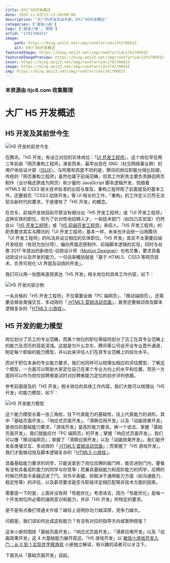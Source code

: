 ```yaml
---
title: 0大厂H5开发概述
date: 2025-11-03T23:13:28+08:00
description: "大厂H5开发实战手册，0大厂H5开发概述"
categories: ['掘金小册']
tags: ['掘金小册','课程']
artid: "1741706015"
image:
    path: https://bing.ee123.net/img/rand?artid=1741706015
    alt: 0大厂H5开发概述
featuredImage: https://bing.ee123.net/img/rand?artid=1741706015
featuredImagePreview: https://bing.ee123.net/img/rand?artid=1741706015
cover: https://bing.ee123.net/img/rand?artid=1741706015
image: https://bing.ee123.net/img/rand?artid=1741706015
img: https://bing.ee123.net/img/rand?artid=1741706015
---
```


### 本资源由 itjc8.com 收集整理
# 大厂 H5 开发概述

## H5 开发及其前世今生

![H5 开发的前世今生](https://user-gold-cdn.xitu.io/2018/3/2/161e5e2bebec560f?w=1207&h=127&f=jpeg&s=44914)

在腾讯，「H5 开发」有设立对应的实体岗位：「[UI 开发工程师](https://www.lagou.com/jobs/2634151.html)」，这个岗位早在两三年前由「网页重构工程师」演变而来，最早出现在 SNG（社交网络事业群）的用户体验设计部（[ISUX](https://isux.tencent.com/)）。与阿里和百度不同的是，腾讯的岗位职能分得比较细，传统的「网页重构工程师」虽然也属于前端范畴，但其工作职责主要负责静态网页制作（设计稿还原成为网页）和少量的 JavaScript 脚本逻辑开发，但随着 HTML5 和 CSS3 相关技术标准的出现与普及，重构工程师除了前面提及的基本工作，还要肩负「CSS3 动效开发」等 UI 相关的工作，「重构」的工作定义已然无法契合新时代的要求，于是便有了「H5 开发」的概念。

在京东，前端开发岗目前尽管没有细分出「H5 开发工程师」或「UI 开发工程师」这种实体的职位，但为了针对性地招聘人才，一些技术部门（如凹凸实验室）仍然会以「[H5 开发工程师](https://aotu.io/join/)」或「[H5 前端开发工程师](https://aotu.io/join/)」来招人。「H5 开发工程师」的职责要求其实与腾讯的「UI 开发工程师」基本一样，未来也许会统一沿用腾讯「UI 开发工程师」的叫法并设立相应的实体职位。「H5 开发」其实不太需要后端开发经验（有则为加分项），偏向界面还原制作、前端脚本逻辑的实现，同时与谷歌 2017 年提出的新岗位-动效设计师（[Motion Designer](https://design.google/jobs/motion-designer/)）也有交集，要求具备动效设计以及开发的能力，一句话来概括就是「基于 HTML5、CSS3 等网页技术，负责可视化 UI 界面及动效的开发」。

我们可以用一张图来直观表达「H5 开发」相关岗位的具体工作内容，如下：


![H5 开发内容示例](https://user-gold-cdn.xitu.io/2018/3/2/161e63ab485d5a19?w=1782&h=782&f=jpeg&s=221147)

一名合格的「H5 开发工程师」不仅需要会做「PC 端网页」、「移动端网页」，还需要会做各类强交互、多动效的「[ HTML5 营销活动页面](https://cases.aotu.io/)」，甚至还要做动效及脚本逻辑复杂的「[HTML5 小游戏](https://cases.aotu.io/cates/%E6%B8%B8%E6%88%8F%E5%9E%8B/index.html)」。


## H5 开发的能力模型

岗位划分了员工的专业范畴，而某个岗位的职位等级则划分了员工在其专业范畴上的能力及资历的高低深浅。这就是为什么京东、腾讯等公司会开设专业晋升通道，制定每个职级的能力模型，并以此来评估人们在其专业范畴上的综合水平。

而对于职位本身的专业能力要求，我们也同样可以梳理出相应的评估模型，了解这个模型，一方面可以帮助大家定位自己在某个专业方向上的水平和位置，而另一方面则可以作为岗位招聘者面试时对应聘者能力定位的初步评判依据。

参考前面提及的「H5 开发」相关岗位的具体工作内容，我们大致可以梳理出「H5 开发」的能力模型，如下：

![H5 开发能力模型](https://user-gold-cdn.xitu.io/2018/3/6/161f90458e69df9b?w=1442&h=536&f=jpeg&s=38516)

这个能力模型长着一张三角脸，往下代表能力的基础性，往上代表能力的进阶。其中「基础页面开发」、「响应式页面开发」、「滑屏应用开发」以及「动画效果开发」是岗位的基础能力要求，「游戏开发」是高阶能力要求。换一个说法，掌握「基础页面开发」，我们就能应付「PC 端网页」的开发；掌握「响应式页面开发」，我们可以撸「移动端网页」；掌握了「滑屏应用开发」以及「动画效果开发」，我们能开发各类强交互、多动效的「[ HTML5 营销活动页面](https://cases.aotu.io/)」；而掌握了「H5 游戏开发」，我们才能做动效及脚本逻辑复杂的「[HTML5 小游戏](https://cases.aotu.io/cates/%E6%B8%B8%E6%88%8F%E5%9E%8B/index.html)」。

具备基础能力要求的同学，只能说拿到了岗位应聘的敲门砖，能否进到门内，要看有没有具备高阶能力的同学与你竞争；而兼具基础能力和高阶能力的同学，应聘的时候已然是半条腿迈进了门。另外半条腿，则取决于通用能力方面（如沟通能力、稳定性等）的评估，以及薪资要求是否与职级评定相匹配等非技术方面的因素。

需要提一下的是，上面并没有把「性能优化」考虑进去，因为「性能优化」是每一个开发岗位所必需的通用意识和能力，并非「H5 开发」所特定的要求。

是不是有点像打怪通关升级？越往上说明你功力越深厚，竞争力越大。

问题是，我们该如何达成这些能力？有没有对应的指导方向或案例借鉴？

这本小册将围绕「基础页面开发」、「响应式页面开发」、「滑屏应用开发」以及「动画效果开发」这 4 大基础能力展开叙述。「H5 游戏开发」以 [微信小游戏开发入门：从 0 到 1 实现井字棋游戏](https://juejin.im/book/5b7be023e51d4538850305d0/section/5b7be024e51d45389400165b) 小册独立解读，有兴趣的读者可以关注下。

下面先从「基础页面开发」说起。






















